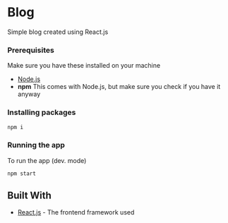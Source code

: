 # Blog

Simple blog created using React.js 

### Prerequisites

Make sure you have these installed on your machine

* [Node.js](https://nodejs.org/en/download/)
* **npm** This comes with Node.js, but make sure you check if you have it anyway

### Installing packages

``` bash
npm i
```

### Running the app

To run the app (dev. mode)

``` bash
npm start
```

## Built With

* [React.js](https://github.com/facebook/react) - The frontend framework used
